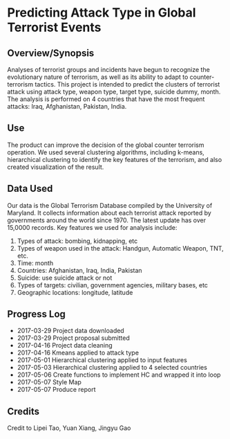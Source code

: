 # Predicting Attack Type in Global Terrorist Events

## Overview/Synopsis
Analyses of terrorist groups and incidents have begun to recognize the evolutionary nature of terrorism, as well as its ability to adapt to counter-terrorism tactics. This project is intended to predict the clusters of terrorist attack using attack type, weapon type, target type, suicide dummy, month. The analysis is performed on 4 countries that have the most frequent attacks: Iraq, Afghanistan, Pakistan, India.  

## Use  
The product can improve the decision of the global counter terrorism operation. 
We used several clustering algorithms, including k-means, hierarchical clustering to identify the key features of the terrorism, and also created visualization of the result.


## Data Used
Our data is the Global Terrorism Database compiled by the University of Maryland. It collects information about each terrorist attack reported by governments around the world since 1970. The latest update has over 15,0000 records. Key features we used for analysis include:
1.	Types of attack: bombing, kidnapping, etc
2.	Types of weapon used in the attack: Handgun, Automatic Weapon, TNT, etc.
3.	Time: month
4.	Countries: Afghanistan, Iraq, India, Pakistan
5.	Suicide: use suicide attack or not
6.	Types of targets: civilian, government agencies, military bases, etc
7.  Geographic locations: longitude, latitude

## Progress Log
* 2017-03-29 Project data downloaded
* 2017-03-29 Project proposal submitted
* 2017-04-16 Project data cleaning
* 2017-04-16 Kmeans applied to attack type
* 2017-05-01 Hierarchical clustering applied to input features
* 2017-05-03 Hierarchical clustering applied to 4 selected countries
* 2017-05-06 Create functions to implement HC and wrapped it into loop
* 2017-05-07 Style Map
* 2017-05-07 Produce report 


## Credits
Credit to Lipei Tao, Yuan Xiang, Jingyu Gao
